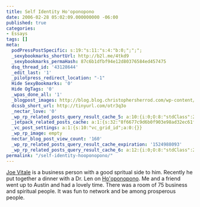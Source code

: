 ```yaml
---
title: Self Identity Ho'oponopono
date: 2006-02-28 05:02:09.000000000 -06:00
published: true
categories:
- Essays
tags: []
meta:
  podPressPostSpecific: s:19:"s:11:"s:4:"b:0;";";";
  _sexybookmarks_shortUrl: http://b2l.me/4tkd9
  _sexybookmarks_permaHash: 87c6b1dfbf94e12d80376584ed457475
  dsq_thread_id: '43128644'
  _edit_last: '1'
  _pilotpress_redirect_location: "-1"
  Hide SexyBookmarks: '0'
  Hide OgTags: '0'
  _wpas_done_all: '1'
  _blogpost_images: http://blog.blog.christophersherrod.com/wp-content/uploads/images/video1.jpg
  dcssb_short_url: http://tinyurl.com/otr3q3o
  _nectar_love: '0'
  _wp_rp_related_posts_query_result_cache_5: a:10:{i:0;O:8:"stdClass":2:{s:7:"post_id";s:3:"124";s:5:"score";s:18:"15.440843193182936";}i:1;O:8:"stdClass":2:{s:7:"post_id";s:4:"6678";s:5:"score";s:18:"11.697238839186983";}i:2;O:8:"stdClass":2:{s:7:"post_id";s:2:"45";s:5:"score";s:18:"11.159169354950656";}i:3;O:8:"stdClass":2:{s:7:"post_id";s:4:"2271";s:5:"score";s:17:"8.662400811976156";}i:4;O:8:"stdClass":2:{s:7:"post_id";s:2:"82";s:5:"score";s:17:"8.662400811976156";}i:5;O:8:"stdClass":2:{s:7:"post_id";s:3:"625";s:5:"score";s:17:"8.653643417935823";}i:6;O:8:"stdClass":2:{s:7:"post_id";s:4:"4056";s:5:"score";s:17:"8.588772865730721";}i:7;O:8:"stdClass":2:{s:7:"post_id";s:2:"37";s:5:"score";s:17:"7.989456338709632";}i:8;O:8:"stdClass":2:{s:7:"post_id";s:3:"123";s:5:"score";s:17:"7.451386854473305";}i:9;O:8:"stdClass":2:{s:7:"post_id";s:2:"18";s:5:"score";s:17:"6.756191401982411";}}
  _jetpack_related_posts_cache: a:1:{s:32:"8f6677c9d6b0f903e98ad32ec61f8deb";a:2:{s:7:"expires";i:1444273949;s:7:"payload";a:3:{i:0;a:1:{s:2:"id";i:52;}i:1;a:1:{s:2:"id";i:1244;}i:2;a:1:{s:2:"id";i:155;}}}}
  _vc_post_settings: a:1:{s:10:"vc_grid_id";a:0:{}}
  _wp_rp_image: empty
  nectar_blog_post_view_count: '160'
  _wp_rp_related_posts_query_result_cache_expiration: '1524988093'
  _wp_rp_related_posts_query_result_cache_6: a:12:{i:0;O:8:"stdClass":2:{s:7:"post_id";s:3:"181";s:5:"score";s:18:"31.137673654908582";}i:1;O:8:"stdClass":2:{s:7:"post_id";s:3:"197";s:5:"score";s:18:"26.102790982927722";}i:2;O:8:"stdClass":2:{s:7:"post_id";s:3:"136";s:5:"score";s:17:"25.24879569620419";}i:3;O:8:"stdClass":2:{s:7:"post_id";s:3:"654";s:5:"score";s:18:"25.076887079930536";}i:4;O:8:"stdClass":2:{s:7:"post_id";s:3:"300";s:5:"score";s:17:"23.86057098176859";}i:5;O:8:"stdClass":2:{s:7:"post_id";s:4:"1441";s:5:"score";s:16:"18.4290298778331";}i:6;O:8:"stdClass":2:{s:7:"post_id";s:3:"678";s:5:"score";s:17:"16.84331750061355";}i:7;O:8:"stdClass":2:{s:7:"post_id";s:4:"1526";s:5:"score";s:18:"16.666542140985918";}i:8;O:8:"stdClass":2:{s:7:"post_id";s:3:"585";s:5:"score";s:18:"16.666542140985918";}i:9;O:8:"stdClass":2:{s:7:"post_id";s:4:"3229";s:5:"score";s:16:"15.8533213011863";}i:10;O:8:"stdClass":2:{s:7:"post_id";s:3:"124";s:5:"score";s:16:"15.8533213011863";}i:11;O:8:"stdClass":2:{s:7:"post_id";s:3:"355";s:5:"score";s:18:"14.874861897925998";}}
permalink: "/self-identity-hooponopono/"
---
```

<p><a href="http://mrfire.com/" rel="nofollow">Joe Vitale</a> is a business person with a good spritual side to him.  Recently he put together a dinner with a Dr. Len on <a href="http://www.hooponopono.org" rel="nofollow">Ho'oponopono</a>.  Me and a friend went up to Austin and had a lovely time.  There was a room of 75 business and spiritual people.  It was fun to network and be among prosperous people.</p>
